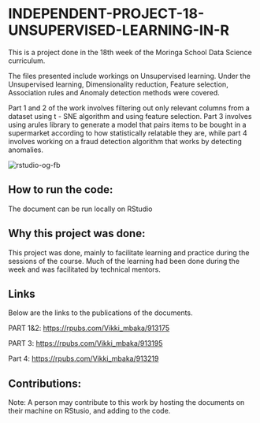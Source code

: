 # INDEPENDENT-PROJECT-18-UNSUPERVISED-LEARNING-IN-R

This is a project done in the 18th week of the Moringa School Data Science curriculum.

The files presented include workings on Unsupervised learning. Under the Unsupervised learning, Dimensionality reduction, Feature selection, Association rules and Anomaly detection methods were covered.

Part 1 and 2 of the work involves filtering out only relevant columns from a dataset using t - SNE algorithm and using feature selection. Part 3 involves using arules library to generate a model that pairs items to be bought in a supermarket according to how statistically relatable they are, while part 4 involves working on a fraud detection algorithm that works by detecting anomalies. 

![rstudio-og-fb](https://user-images.githubusercontent.com/98333634/172195372-40189621-8b6e-4cca-9acb-b38fd85b06dc.jpg)



## How to run the code:

The document can be run locally on RStudio

## Why this project was done:
This project was done, mainly to facilitate learning and practice during the sessions of the course. Much of the learning had been done during the week and was facilitated by technical mentors.

## Links
Below are the links to the publications of the documents.

PART 1&2: https://rpubs.com/Vikki_mbaka/913175

PART 3:  https://rpubs.com/Vikki_mbaka/913195

Part 4: https://rpubs.com/Vikki_mbaka/913219



## Contributions:
Note: A person may contribute to this work by hosting the documents on their machine on RStusio, and adding to the code.

